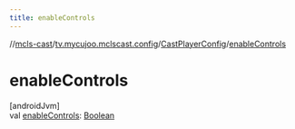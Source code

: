```yaml
---
title: enableControls
---
```

//[mcls-cast](../../../index.html)/[tv.mycujoo.mclscast.config](../index.html)/[CastPlayerConfig](index.html)/[enableControls](enable-controls.html)



# enableControls



[androidJvm]\
val [enableControls](enable-controls.html): [Boolean](https://kotlinlang.org/api/latest/jvm/stdlib/kotlin/-boolean/index.html)





